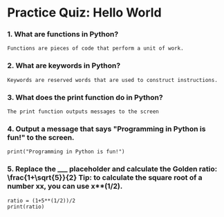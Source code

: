 # Practice Quiz: Hello World

### 1. What are functions in Python?

    Functions are pieces of code that perform a unit of work.


### 2. What are keywords in Python?

    Keywords are reserved words that are used to construct instructions.


### 3. What does the print function do in Python?

    The print function outputs messages to the screen


### 4. Output a message that says "Programming in Python is fun!" to the screen.

    print("Programming in Python is fun!")

### 5. Replace the ___ placeholder and calculate the Golden ratio: \frac{1+\sqrt{5}}{2} Tip: to calculate the square root of a number xx, you can use x**(1/2).

    ratio = (1+5**(1/2))/2
    print(ratio)